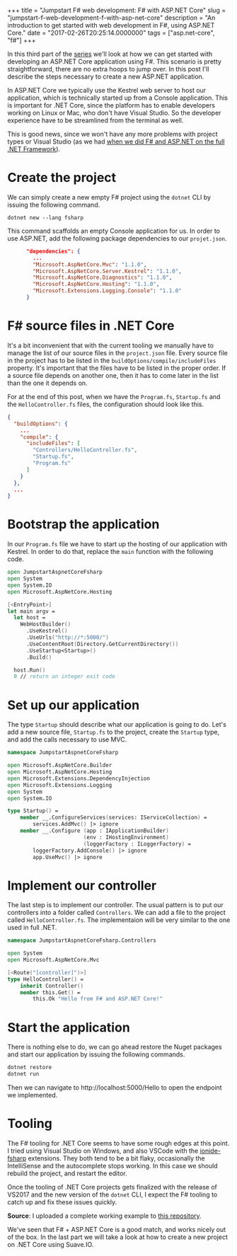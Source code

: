 +++
title = "Jumpstart F# web development: F# with ASP.NET Core"
slug = "jumpstart-f-web-development-f-with-asp-net-core"
description = "An introduction to get started with web development in F#, using ASP.NET Core."
date = "2017-02-26T20:25:14.0000000"
tags = ["asp.net-core", "f#"]
+++

In this third part of the [series](/series-jumpstart-f-web-development) we'll look at how we can get started with developing an ASP.NET Core application using F#. This scenario is pretty straightforward, there are no extra hoops to jump over. In this post I'll describe the steps necessary to create a new ASP.NET application.

In ASP.NET Core we typically use the Kestrel web server to host our application, which is technically started up from a Console application. This is important for .NET Core, since the platform has to enable developers working on Linux or Mac, who don't have Visual Studio. So the developer experience have to be streamlined from the terminal as well.

This is good news, since we won't have any more problems with project types or Visual Studio (as we had [when we did F# and ASP.NET on the full .NET Framework]()).

# Create the project

We can simply create a new empty F# project using the `dotnet` CLI by issuing the following command.

```
dotnet new --lang fsharp
```

This command scaffolds an empty Console application for us. In order to use ASP.NET, add the following package dependencies to our `projet.json`.

```json
      "dependencies": {
        ...
        "Microsoft.AspNetCore.Mvc": "1.1.0",
        "Microsoft.AspNetCore.Server.Kestrel": "1.1.0",
        "Microsoft.AspNetCore.Diagnostics": "1.1.0",
        "Microsoft.AspNetCore.Hosting": "1.1.0",
        "Microsoft.Extensions.Logging.Console": "1.1.0"
      }
```

# F# source files in .NET Core

It's a bit inconvenient that with the current tooling we manually have to manage the list of our source files in the `project.json` file. Every source file in the project has to be listed in the `buildOptions/compile/includeFiles` property. It's important that the files have to be listed in the proper order. If a source file depends on another one, then it has to come later in the list than the one it depends on.

For at the end of this post, when we have the `Program.fs`, `Startup.fs` and the `HelloController.fs` files, the configuration should look like this.

```json
{
  "buildOptions": {
    ...
    "compile": {
      "includeFiles": [
        "Controllers/HelloController.fs",
        "Startup.fs",
        "Program.fs"
      ]
    }
  },
  ...
}
```

# Bootstrap the application

In our `Program.fs` file we have to start up the hosting of our application with Kestrel. In order to do that, replace the `main` function with the following code.

```fsharp
open JumpstartAspnetCoreFsharp
open System
open System.IO
open Microsoft.AspNetCore.Hosting

[<EntryPoint>]
let main argv =
  let host =
    WebHostBuilder()
      .UseKestrel()
      .UseUrls("http://*:5000/")
      .UseContentRoot(Directory.GetCurrentDirectory())
      .UseStartup<Startup>()
      .Build()

  host.Run()
  0 // return an integer exit code
```

# Set up our application

The type `Startup` should describe what our application is going to do. Let's add a new source file, `Startup.fs` to the project, create the `Startup` type, and add the calls necessary to use MVC.

```fsharp
namespace JumpstartAspnetCoreFsharp

open Microsoft.AspNetCore.Builder
open Microsoft.AspNetCore.Hosting
open Microsoft.Extensions.DependencyInjection
open Microsoft.Extensions.Logging
open System
open System.IO

type Startup() =
    member __.ConfigureServices(services: IServiceCollection) =
        services.AddMvc() |> ignore
    member __.Configure (app : IApplicationBuilder)
                        (env : IHostingEnvironment)
                        (loggerFactory : ILoggerFactory) =
        loggerFactory.AddConsole() |> ignore
        app.UseMvc() |> ignore
```

# Implement our controller

The last step is to implement our controller. The usual pattern is to put our controllers into a folder called `Controllers`. We can add a file to the project called `HelloController.fs`. The implementaion will be very similar to the one used in full .NET.

```fsharp
namespace JumpstartAspnetCoreFsharp.Controllers

open System
open Microsoft.AspNetCore.Mvc

[<Route("[controller]")>]
type HelloController() =
    inherit Controller()
    member this.Get() =
        this.Ok "Hello from F# and ASP.NET Core!"
```

# Start the application

There is nothing else to do, we can go ahead restore the Nuget packages and start our application by issuing the following commands.

```bash
dotnet restore
dotnet run
```

Then we can navigate to http://localhost:5000/Hello to open the endpoint we implemented.

# Tooling

The F# tooling for .NET Core seems to have some rough edges at this point. I tried using Visual Studio on Windows, and also VSCode with the [ionide-fsharp](http://ionide.io/) extensions. They both tend to be a bit flaky, occasionally the IntelliSense and the autocomplete stops working. In this case we should rebuild the project, and restart the editor.

Once the tooling of .NET Core projects gets finalized with the release of VS2017 and the new version of the `dotnet` CLI, I expect the F# tooling to catch up and fix these issues quickly.

**Source**: I uploaded a complete working example to [this repository](https://github.com/markvincze/jumpstart-aspnetcore-fsharp).

We've seen that F# + ASP.NET Core is a good match, and works nicely out of the box.
In the last part we will take a look at how to create a new project on .NET Core using Suave.IO.
